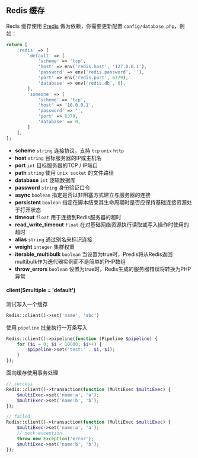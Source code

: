 ## Redis 缓存

Redis 缓存使用 [Predis](https://github.com/nrk/predis) 做为依赖，你需要更新配置 `config/database.php`，例如：

```php
return [
    'redis' => [
        'default' => [
            'scheme' => 'tcp',
            'host' => env('redis.host', '127.0.0.1'),
            'password' => env('redis.password', ''),
            'port' => env('redis.port', 6379),
            'database' => env('redis.db', 0),
        ],
        'someone' => [
            'scheme' => 'tcp',
            'host' => '10.0.0.1',
            'password' => '',
            'port' => 6379,
            'database' => 0,
        ] 
    ],
];
```

- **scheme** `string` 连接协议，支持 `tcp` `unix` `http`
- **host** `string` 目标服务器的IP或主机名
- **port** `int` 目标服务器的TCP / IP端口
- **path** `string` 使用 `unix socket` 的文件路径
- **database** `int` 逻辑数据库
- **password** `string` 身份验证口令
- **async** `boolean` 指定是否以非阻塞方式建立与服务器的连接
- **persistent** `boolean` 指定在脚本结束其生命周期时是否应保持基础连接资源处于打开状态
- **timeout** `float` 用于连接到Redis服务器的超时
- **read_write_timeout** `float` 在对基础网络资源执行读取或写入操作时使用的超时
- **alias** `string` 通过别名来标识连接
- **weight** `integer` 集群权重
- **iterable_multibulk** `boolean` 当设置为true时，Predis将从Redis返回multibulk作为迭代器实例而不是简单的PHP数组
- **throw_errors** `boolean` 设置为true时，Redis生成的服务器错误将转换为PHP异常

#### client($multiple = 'default')

测试写入一个缓存

```php
Redis::client()->set('name', 'abc')
```

使用 `pipeline` 批量执行一万条写入

```php
Redis::client()->pipeline(function (Pipeline $pipeline) {
    for ($i = 0; $i < 10000; $i++) {
        $pipeline->set('test:' . $i, $i);
    }
});
```

面向缓存使用事务处理

```php
// success
Redis::client()->transaction(function (MultiExec $multiExec) {
    $multiExec->set('name:a', 'a');
    $multiExec->set('name:b', 'b');
});

// failed
Redis::client()->transaction(function (MultiExec $multiExec) {
    $multiExec->set('name:a', 'a');
    // mock exception
    throw new Exception('error');
    $multiExec->set('name:b', 'b');
});
```